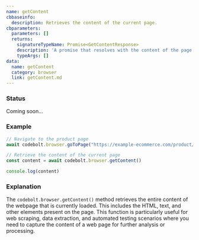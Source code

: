 ```yaml
---
name: getContent
cbbaseinfo:
  description: Retrieves the content of the current page.
cbparameters:
  parameters: []
  returns:
    signatureTypeName: Promise<GetContentResponse>
    description: 'A promise that resolves with the content of the page.'
    typeArgs: []
data:
  name: getContent
  category: browser
  link: getContent.md
---
```

<CBBaseInfo/> 
<CBParameters/>


### Status 
Coming soon...


### Example 

```js 
// Navigate to the product page
await codebolt.browser.goToPage("https://example-ecommerce.com/product/12345")

// Retrieve the content of the current page
const content = await codebolt.browser.getContent()

console.log(content)
```


### Explanation 

The `codebolt.browser.getContent()` method retrieves the entire content of the webpage that is currently loaded. This includes the HTML, text, and other elements present on the page. This function is particularly useful for web scraping, data extraction, and automated testing scenarios where you need to capture the content of a web page for further analysis or processing.
